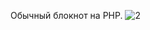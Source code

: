 Обычный блокнот на PHP.
![2](https://user-images.githubusercontent.com/78971107/135084907-a8dc1e1b-4ece-4e5f-88cd-b8a91c091123.png)
